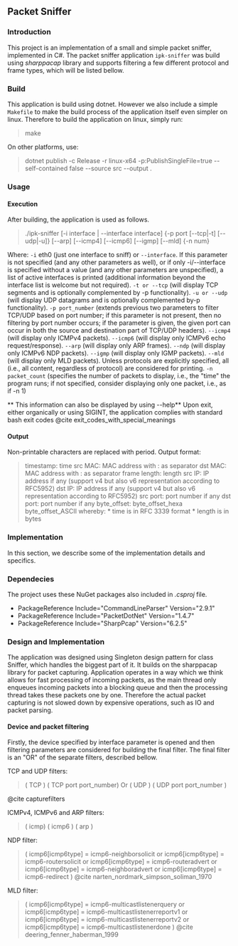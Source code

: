 ## Packet Sniffer

### Introduction
This project is an implementation of a small and simple packet sniffer, implemented in C#. The packet sniffer application `ipk-sniffer` was build using *sharppacap* library and
supports filtering a few different protocol and frame types, which will be listed bellow.

### Build
This application is build using dotnet. However we also include a simple `Makefile` to make the build process of the application itself even simpler on linux.
Therefore to build the application on linux, simply run:
> make

On other platforms, use:
> dotnet publish -c Release -r linux-x64 -p:PublishSingleFile=true --self-contained false --source src --output .

### Usage

#### Execution
After building, the application is used as follows.
> ./ipk-sniffer [-i interface | --interface interface] {-p port [--tcp|-t] [--udp|-u]} [--arp] [--icmp4] [--icmp6] [--igmp] [--mld] {-n num}

Where:
`-i` eth0 (just one interface to sniff) or `--interface`. If this parameter is not specified (and any other parameters as well), or if only -i/--interface is specified without a value (and any other parameters are unspecified), a list of active interfaces is printed (additional information beyond the interface list is welcome but not required).
`-t or --tcp` (will display TCP segments and is optionally complemented by -p functionality).
`-u or --udp` (will display UDP datagrams and is optionally complemented by-p functionality).
`-p port_number` (extends previous two parameters to filter TCP/UDP based on port number; if this parameter is not present, then no filtering by port number occurs; if the parameter is given, the given port can occur in both the source and destination part of TCP/UDP headers).
`--icmp4` (will display only ICMPv4 packets).
`--icmp6` (will display only ICMPv6 echo request/response).
`--arp` (will display only ARP frames).
`--ndp` (will display only ICMPv6 NDP packets).
`--igmp` (will display only IGMP packets).
`--mld` (will display only MLD packets).
Unless protocols are explicitly specified, all (i.e., all content, regardless of protocol) are considered for printing.
`-n packet_count` (specifies the number of packets to display, i.e., the "time" the program runs; if not specified, consider displaying only one packet, i.e., as if -n 1)

** This information can also be displayed by using --help**
Upon exit, either organically or using SIGINT, the application complies with standard bash exit codes
@cite exit_codes_with_special_meanings

#### Output
Non-printable characters are replaced with period.
Output format:
> timestamp: time
> src MAC: MAC address with : as separator
> dst MAC: MAC address with : as separator
> frame length: length
> src IP: IP address if any (support v4 but also v6 representation according to RFC5952)
> dst IP: IP address if any (support v4 but also v6 representation according to RFC5952)
> src port: port number if any
> dst port: port number if any
> byte_offset: byte_offset_hexa byte_offset_ASCII
whereby:
    * time is in RFC 3339 format
    * length is in bytes

### Implementation
In this section, we describe some of the implementation details and specifics.


### Dependecies
The project uses these NuGet packages also included in *.csproj* file.

 * PackageReference Include="CommandLineParser" Version="2.9.1"
 * PackageReference Include="PacketDotNet" Version="1.4.7"
 * PackageReference Include="SharpPcap" Version="6.2.5"

### Design and Implementation
The application was designed using Singleton design pattern for class Sniffer, which handles the biggest part of it. It builds on the sharppacap library for packet capturing.
Application operates in a way which we think allows for fast processing of incoming packets, as the main thread only enqueues incoming packets into a blocking queue and then the processing thread
takes these packets one by one. Therefore the actual packet capturing is not slowed down by expensive operations, such as IO and packet parsing.

#### Device and packet filtering
Firstly, the device specified by interface parameter is opened and then filtering parameters are considered for building the final filter. The final filter is an "OR" of the separate filters, described bellow.

TCP and UDP filters:
> ( TCP )
> ( TCP port port_number)
Or
> ( UDP )
> ( UDP port port_number )

@cite capturefilters

ICMPv4, ICMPv6 and ARP filters:
> ( icmp)
> ( icmp6 )
> ( arp )

NDP filter:
> ( icmp6[icmp6type] = icmp6-neighborsolicit or icmp6[icmp6type] = icmp6-routersolicit or icmp6[icmp6type] = icmp6-routeradvert or icmp6[icmp6type] = icmp6-neighboradvert or icmp6[icmp6type] = icmp6-redirect )
@cite narten_nordmark_simpson_soliman_1970

MLD filter:
> ( icmp6[icmp6type] = icmp6-multicastlistenerquery or icmp6[icmp6type] = icmp6-multicastlistenerreportv1 or icmp6[icmp6type] = icmp6-multicastlistenerreportv2 or icmp6[icmp6type] = icmp6-multicastlistenerdone )
@cite deering_fenner_haberman_1999
